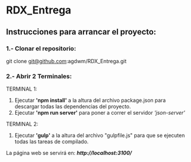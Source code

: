 # RDX_Entrega

## Instrucciones para arrancar el proyecto:

### 1.- Clonar el repositorio:
git clone git@github.com:agdwm/RDX_Entrega.git

### 2.- Abrir 2 Terminales:

TERMINAL 1:
1) Ejecutar **'npm install'** a la altura del archivo package.json para descargar todas las dependencias del proyecto.
2) Ejecutar **'npm run server'** para poner a correr el servidor *'json-server'*

TERMINAL 2:
1) Ejecutar **'gulp'** a la altura del archivo "gulpfile.js" para que se ejecuten todas las tareas de compilado.

La página web se servirá en:
***http://localhost:3100/***
